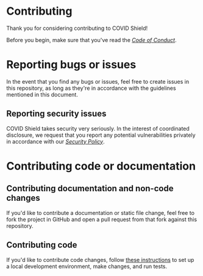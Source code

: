 # Contributing

Thank you for considering contributing to COVID Shield!

Before you begin, make sure that you've read the [_Code of Conduct_](CODE_OF_CONDUCT.md).

# Reporting bugs or issues

In the event that you find any bugs or issues, feel free to create issues in this repository, as long as they're in accordance with the guidelines mentioned in this document.

## Reporting security issues

COVID Shield takes security very seriously. In the interest of coordinated disclosure,
we request that you report any potential vulnerabilities privately in accordance with
our [_Security Policy_](SECURITY.md).

# Contributing code or documentation

## Contributing documentation and non-code changes

If you'd like to contribute a documentation or static file change, feel free to fork the project in GitHub and open a pull request from that fork against this repository.

## Contributing code

If you'd like to contribute code changes, follow [these instructions](README.md#setting-up-a-local-development-environment) to set up a local development environment, make changes, and run tests.
